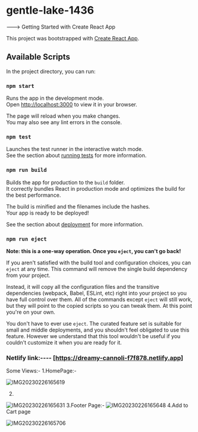 # gentle-lake-1436
---> Getting Started with Create React App

This project was bootstrapped with [Create React App](https://github.com/facebook/create-react-app).

## Available Scripts

In the project directory, you can run:

### `npm start`

Runs the app in the development mode.\
Open [http://localhost:3000](http://localhost:3000) to view it in your browser.

The page will reload when you make changes.\
You may also see any lint errors in the console.

### `npm test`

Launches the test runner in the interactive watch mode.\
See the section about [running tests](https://facebook.github.io/create-react-app/docs/running-tests) for more information.

### `npm run build`

Builds the app for production to the `build` folder.\
It correctly bundles React in production mode and optimizes the build for the best performance.

The build is minified and the filenames include the hashes.\
Your app is ready to be deployed!

See the section about [deployment](https://facebook.github.io/create-react-app/docs/deployment) for more information.

### `npm run eject`

**Note: this is a one-way operation. Once you `eject`, you can't go back!**

If you aren't satisfied with the build tool and configuration choices, you can `eject` at any time. This command will remove the single build dependency from your project.

Instead, it will copy all the configuration files and the transitive dependencies (webpack, Babel, ESLint, etc) right into your project so you have full control over them. All of the commands except `eject` will still work, but they will point to the copied scripts so you can tweak them. At this point you're on your own.

You don't have to ever use `eject`. The curated feature set is suitable for small and middle deployments, and you shouldn't feel obligated to use this feature. However we understand that this tool wouldn't be useful if you couldn't customize it when you are ready for it.

### Netlify link:---- [https://dreamy-cannoli-f7f878.netlify.app]
Some Views:-
1.HomePage:-

![IMG20230226165619](https://user-images.githubusercontent.com/112754520/221407842-9ac12c36-f85f-45f6-8eeb-818055fe96fe.jpg)

2.
![IMG20230226165631](https://user-images.githubusercontent.com/112754520/221407898-0c5f63c8-7d90-4b17-b42f-d86321f270c3.jpg)
3.Footer Page:-
![IMG20230226165648](https://user-images.githubusercontent.com/112754520/221407913-385875a8-02eb-4b16-9b8d-b24916a7b3d2.jpg)
4.Add to Cart page

![IMG20230226165706](https://user-images.githubusercontent.com/112754520/221407945-845bd271-3f0a-47e6-9843-171a3c597e98.jpg)
